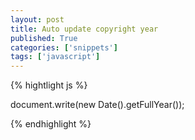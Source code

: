 ```yaml
---
layout: post
title: Auto update copyright year
published: True
categories: ['snippets']
tags: ['javascript']
---
```


{% hightlight js %}

document.write(new Date().getFullYear());

{% endhighlight %}
